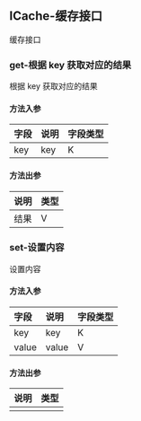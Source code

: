 ## ICache-缓存接口

缓存接口

### get-根据 key 获取对应的结果

根据 key 获取对应的结果

#### 方法入参

| 字段 | 说明 | 字段类型 |
|:---|:---|:---|
| key | key | K |

#### 方法出参

| 说明 | 类型 |
|:---|:---|
| 结果 | V |

### set-设置内容

设置内容

#### 方法入参

| 字段 | 说明 | 字段类型 |
|:---|:---|:---|
| key | key | K |
| value | value | V |

#### 方法出参

| 说明 | 类型 |
|:---|:---|
|  |  |




